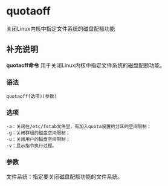 quotaoff
===

关闭Linux内核中指定文件系统的磁盘配额功能

## 补充说明

**quotaoff命令** 用于关闭Linux内核中指定文件系统的磁盘配额功能。

### 语法  

```
quotaoff(选项)(参数)
```

### 选项  

```
-a：关闭在/etc/fstab文件里，有加入quota设置的分区的空间限制；
-g：关闭群组的磁盘空间限制；
-u：关闭用户的磁盘空间限制；
-v：显示指令执行过程。
```

### 参数  

文件系统：指定要关闭磁盘配额功能的文件系统。


<!-- Linux命令行搜索引擎：https://jaywcjlove.github.io/linux-command/ -->
